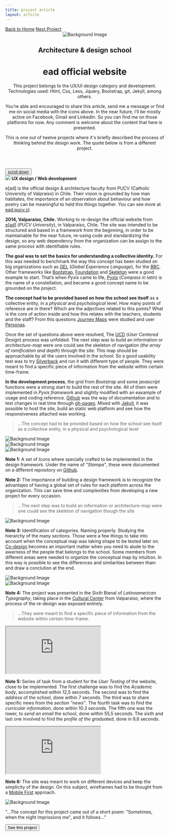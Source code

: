 ```yaml
---
title: project article
layout: article
---
```


<div class="codrops-top clearfix">
	<div class='container'>
	<span class="left"><a class="" href="{{site.baseurl}}/index"><span>Back to Home</span></a>
	</span>
	<span class="right"><a class="" href="{{site.baseurl}}/yo-hubiera-o-hubiese-amado"><span>Next Project</span></a></span>
	</div>
</div>
<header class="header">
	<div class="bg-img"><img src="{{ site.baseurl }}/assets/img/ead/ead-mockup-f2.jpg" alt="Background Image" /></div>
	<div class='container table-display'>
		<h2 class=''>Architecture & design school</h2>
		<div class="title">
			<h1 class='project-title'>ead official website</h1>
			<div class='row'>
				<div class='col-md-3 d-sm-none d-md-block d-lg-block d-none not-hidden'>
					<div class='icons-intro'>
						<i class='icon-screen1'></i>
					</div>
				<p class="subline">This project belongs to the UX/UI design category and development. Technologies used: Html, Css, Less, Jquery, Bootstrap, git, Jekyll, among others.</p>
				</div>
				<div class='col-md-6 col-sm-12 cols-xs-12 not-hidden'>
					<div class='icons-intro'>
						<a href='#' onclick="window.open('https://www.facebook.com/sharer/sharer.php?u='+encodeURIComponent(location.href), 'facebook-share-dialog', 'width=600,height=600'); return false;"><i class='icon-facebook1 link'></i></a>
						<a href="https://mail.google.com/mail/?view=cm&fs=1&to=fugitloop@gmail.com&su=Hi&body=My name is..." onclick="javascript:window.open(this.href,'', 'menubar=no,toolbar=no,resizable=yes,scrollbars=yes,height=600,width=600');return false;"><i class='icon-googleplus link'></i></a>
						<a href="javascript:void(0)" onclick="window.open( 'https://www.linkedin.com/in/juanantoniogodoyberner/', 'sharer', 'toolbar=0, status=0, width=600, height=600');return false;" title="Linkedin"><i class='icon-linkedin1 link'></i></a>
					</div>
				<p class="subline">You’re able and encouraged to share this article, send me a message or find me on social media with the icons above. In the near future, I’ll be mostly active on Facebook, Gmail and LinkedIn. So you can find me on those platforms for now. Any comment is welcome about the content that here is presented.</p>
				</div>
				<div class='col-md-3 d-sm-none d-md-block d-lg-block d-none not-hidden'>
					<div class='icons-intro'>
						<i class='icon-book-open'></i>
					</div>
				<p class="subline">This is one out of twelve projects where it's briefly described the process of thinking behind the design work. The quote below is from a different project.</p>
				</div>
			</div>
		</div>
	</div>
</header>
<button class="trigger" data-info=""><a href="#section2" class="cd-scroll-down-w cd-image-replace bounce">scroll down</a></button>
<div class='container behind'>
	<div class='row'>
		<div class='col-lg-3 col-md-12 col-sm-12 col-xs-12'>
			<aside class='project-parameters'>
						<img src='{{ site.baseurl }}/assets/img/ead/balcony2.jpg'>
					<span><b>UX design / Web development</b></span>
					<p>e[ad] is the official design & architecture faculty from PUCV (Catholic University of Valpraíso) in Chile. Their vision is grounded by how man habitates, the importance of an observation about behaviour and how poetry can be meaningful to held this things together. You can see more at <a href='https://www.ead.pucv.cl/'>ead.pucv.cl</a>.</p>	
			</aside>
		</div>
		<div class='col-lg-6 col-md-12 col-sm-12 col-xs-12 not-hidden'>
			<article class="content">
				<div>
					<p><b>2014, Valparaíso, Chile.</b> Working to re-design the official website from <a href='https://www.ead.pucv.cl/'>e[ad]</a> (<i>PUCV University</i>), in Valparaíso, Chile. The site was intended to be structured and based in a framework from the beginning, in order to be maintainable for the near future, re-using code and standardizing the design, so any web dependency from the organization can be assign to the same process with identifiable rules.</p>
					<p><b>The goal was to set the basics for understanding a collective identity.</b> For this was needed to benchmark the way this concept has been studied on big organizations such as <a href='https://www.bbc.co.uk/gel/guidelines/category/design-patterns'>GEL</a> (<i>Global Experience Language</i>), for the <a href='https://www.bbc.com/'>BBC</a>. Other frameworks like <a href='https://getbootstrap.com/'>Bootstrap</a>, <a href='https://get.foundation/'>Foundation</a> and <a href='http://getskeleton.com/'>Skeleton</a> were a good example to start. That’s when <i>Pyxis</i> came to life, <a href='https://en.wikipedia.org/wiki/Pyxis'>Pyxis</a> (<i>Compass in latin</i>) is the name of a constellation, and became a good concept name to be grounded on the project.</p>
					<p><b>The concept had to be provided based on how the school see itself</b> as a collective entity, in a <i>physical</i> and <i>psychological</i> level. How many points of reference are in there? Which are the adjectives related to this points? What is the core of action inside and how this relates with the teachers, students and the staff? From this questions <a href='https://en.wikipedia.org/wiki/Customer_experience'>Journey Maps</a> were studied and user <a href='https://es.wikipedia.org/wiki/Persona_(experiencia_de_usuario)'>Personas</a>.</p>
					<p>Once the set of questions above were resolved, The <a href='https://en.wikipedia.org/wiki/User-centered_design'>UCD</a> (<i>User Centered Design</i>) process was unfolded. The next step was to build an information or <i>architecture-map</i> were one could see the skeleton of navigation (<i>the array of ramification and depth</i>) through the site. This map should be approachable by all the users involved in the school. So a good usability test was to try <a href='silverbackapp.com'>Silverback</a> and run it with different type of people. They were meant to find a specific piece of information from the website within certain time-frame.</p>
					<p><b>In the development process</b>, the grid from <i>Bootstrap</i> and some <i>javascript</i> functions were a strong start to build the rest of the site. All of them were implemented in <i>Pyxis framework</i> and slightly modified with an eaxample of usage and coding reference. <a href='https://github.com/'>Github</a> was the way of documentation and to test changes in real time through <a href='https://www.npmjs.com/package/gh-pages'>gh-pages</a>. Mixed with <a href='https://jekyllrb.com/'>Jekyll</a>, it was possible to host the site, build an static web platform and see how the responsiveness attached was working.</p> 
					<blockquote>...The concept had to be provided based on how the school see itself as a collective entity, in a physical and psychological level</blockquote>
					<div class='project-img-horizontal'><img class='centered' src="{{ site.baseurl }}/assets/img/ead/ead-showcase-f.jpg" alt="Background Image"/></div>
					<div class='project-img-vertical'><img src="{{ site.baseurl }}/assets/img/ead/pyxis-f.jpg" alt="Background Image"/></div>
					<div class='project-img-horizontal'><img class='centered' src="{{ site.baseurl }}/assets/img/ead/iconos.png" alt="Background Image"/></div>
					<p><b>Note 1:</b> A set of Icons where specially crafted to be implemented in the design framework. Under the name of <i>"Stampa"</i>, these were documented on a different repository on <a href='https://github.com/eadpucv/stampa'>Github</a>.</p>
					<p><b>Note 2:</b> The importance of building a design framework is to recognize the advantajes of having a global set of rules for each platform across the organization. This can save time and complexities from developing a new project for every occasion.</p>
					<blockquote>...The next step was to build an information or architecture-map were one could see the skeleton of navigation though the site</blockquote>
					<img src="{{ site.baseurl }}/assets/img/ead/Pruebaarqinfo_5.jpg" alt="Background Image"/>
					<p><b>Note 3:</b> Identification of categories. Naming properly. Studying the hierarchy of the many sections. Those were a few things to take into account when the conceptual map was taking shape to be tested later on. <a href='https://medium.com/@thestratosgroup/co-design-a-powerful-force-for-creativity-and-collaboration-bed1e0f13d46'>Co-design</a> becomes an important matter when you need to alude to the awarness of the people that belongs to the school. Some members from different areas were needed to organize the conceptual map by intuition. In this way is possible to see the differences and similarities between tham and draw a conclution at the end.</p>
					<div class='project-img-vertical'><img src="{{ site.baseurl }}/assets/img/ead/arq-info-ead.jpg" alt="Background Image"/></div>
					<div class='project-img-horizontal'><img class='bottom' src="{{ site.baseurl }}/assets/img/ead/bienal.jpg" alt="Background Image"/></div>
					<p><b>Note 4:</b> The project was presented in the Sixth Bienal of <i>Latinoamerican Typography</i>, taking place in the <a href='https://parquecultural.cl/'>Cultural Center</a> from Valparaíso, where the process of the re-design was exposed entirely.</p>
					<blockquote>...They were meant to find a specific piece of information from the website within certain time-frame.</blockquote>
					<iframe src="https://youtube.com/embed/FkQAL6j7ins"></iframe>
					<p><b>Note 5:</b> Series of task from a student for the <i>User Testing</i> of the website, close to be implemented. The first challenge was to find the <i>Academic body</i>, accomplished within 12,5 seconds. The second was to find the <i>address</i> of the school, done within 7 seconds. The third was to share specific news from the <i>section "news"</i>. The fourth task was to find the <i>curricular information</i>, done within 10.3 seconds. The fifth one was the lower, to <i>send an email</i> the school, done within 55,5 seconds. The sixth and last one involved to find the <i>profile of the graduated</i>, done in 9,6 seconds.</p>
					<iframe src="https://youtube.com/embed/66HrBXqDL2I"></iframe>
					<p><b>Note 6:</b> The site was meant to work on different devices and keep the simplicity of the design. On this subject, wireframes had to be thought from a <a href='https://medium.com/@Vincentxia77/what-is-mobile-first-design-why-its-important-how-to-make-it-7d3cf2e29d00'>Mobile First</a> approach.</p>
					<img src="{{ site.baseurl }}/assets/img/ead/pyxis-interactive.gif" alt="Background Image"/>
				</div>
			</article>
		</div>
		<div class='col-lg-3 col-md-12 col-sm-12 col-xs-12'>
			<aside class='project-quote'>
					<p>"...The concept for this project came out of a short poem: "Sometimes, when the night imprissions me", and it follows..."</p>
			</aside>
			<a class='fade-in' href='{{site.baseurl}}/yo-hubiera-o-hubiese-amado'><button class="button button--rayen button--border-thin button--text-thick button--text-upper button--size-s" data-text="See this project"><span>See this project</span></button></a>
		</div>
	</div>
</div>
<div class='container'>
<section class="related">

</section>
	</div>